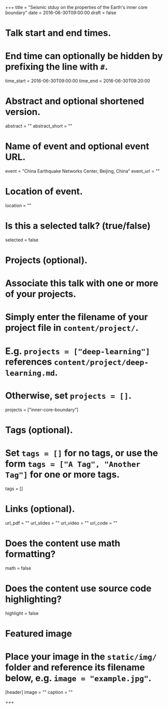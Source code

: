 +++
title = "Seismic stduy on the properties of the Earth's inner core boundary"
date = 2016-06-30T09:00:00
draft = false

# Talk start and end times.
#   End time can optionally be hidden by prefixing the line with `#`.
time_start = 2016-06-30T09:00:00
time_end = 2016-06-30T09:20:00

# Abstract and optional shortened version.
abstract = ""
abstract_short = ""

# Name of event and optional event URL.
event = "China Earthquake Networks Center, Beijing, China"
event_url = ""

# Location of event.
location = ""

# Is this a selected talk? (true/false)
selected = false

# Projects (optional).
#   Associate this talk with one or more of your projects.
#   Simply enter the filename of your project file in `content/project/`.
#   E.g. `projects = ["deep-learning"]` references `content/project/deep-learning.md`.
#   Otherwise, set `projects = []`.
projects = ["inner-core-boundary"]

# Tags (optional).
#   Set `tags = []` for no tags, or use the form `tags = ["A Tag", "Another Tag"]` for one or more tags.
tags = []

# Links (optional).
url_pdf = ""
url_slides = ""
url_video = ""
url_code = ""

# Does the content use math formatting?
math = false

# Does the content use source code highlighting?
highlight = false

# Featured image
# Place your image in the `static/img/` folder and reference its filename below, e.g. `image = "example.jpg"`.
[header]
image = ""
caption = ""

+++
